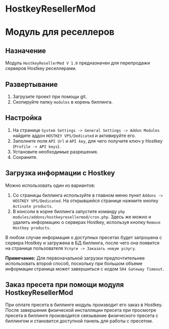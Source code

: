 # HostkeyResellerMod
# Модуль для реселлеров

## Назначение
Модуль ```HostkeyResellerMod V 1.0``` предназначен для перепродажи серверов Hostkey реселлерами.

## Развертывание
1. Загрузите проект при помощи git.
2. Скопируйте папку ```modules``` в корень биллинга.
## Настройка
1. На странице ```System Settings -> General Settings -> Addon Modules``` найдите аддон ```HOSTKEY VPS/Dedicated``` и активируйте его.
2. Заполните поля ```API Url``` и ```API key```, для чего получите ключ у Hostkey (```Profile -> API keys```).
3. Установите необходимые разрешения.
4. Сохраните.
## Загрузка информации с Hostkey
Можно использовать один из вариантов:
1. Со страницы биллинга используйте в главном меню пункт ```Addons -> HOSTKEY VPS/Dedicated```. На открывшейся странице нажмите кнопку ```Activate products```.
2. В консоли в корне биллинга запустите команду ```php modules/addons/hostkeyresellermod/cron.php```.
Здесь же можно и удалить информацию о серверах Hostkey, используя кнопку ```Remove Hostkey products```.

В любом случае информация о доступных пресетах будет запрошена с сервера Hostkey и загружена в БД биллинга, после чего она появится на странице пользователя ```Услуги -> Заказать новую услугу```.

**Примечание:** Для первоначальной загрузки предпочтительнее использовать второй способ, поскольку при большом объеме информации страница может завершиться с кодом ```504 Gateway Timeout```.
## Заказ пресета при помощи модуля HostkeyResellerMod
При оплате пресета в биллинге модуль производит его заказ в Hostkey. После завершения физической инсталляции пресета при просмотре пресета в биллинге производится связывание физического пресета с биллингом и становится доступной панель для работы с пресетом.
